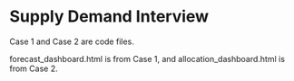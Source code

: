 # Supply Demand Interview
Case 1 and Case 2 are code files.

forecast_dashboard.html is from Case 1, and allocation_dashboard.html is from Case 2.
